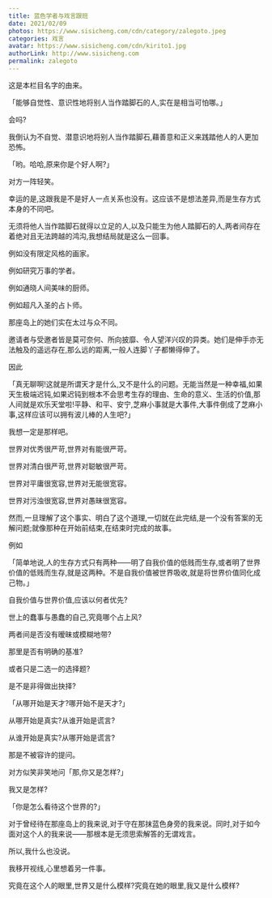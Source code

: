 ```yaml
---
title: 蓝色学者与戏言跟班
date: 2021/02/09
photos: https://www.sisicheng.com/cdn/category/zalegoto.jpeg
categories: 戏言
avatar: https://www.sisicheng.com/cdn/kirito1.jpg
authorLink: http://www.sisicheng.com
permalink: zalegoto
---
```


这是本栏目名字的由来。

「能够自觉性、意识性地将别人当作踏脚石的人,实在是相当可怕哪。」

  会吗?

  我倒认为不自觉、潜意识地将别人当作踏脚石,藉善意和正义来践踏他人的人更加恐怖。

  「哟。哈哈,原来你是个好人啊?」

  对方一阵轻笑。

  幸运的是,这跟我是不是好人一点关系也没有。这应该不是想法差异,而是生存方式本身的不同吧。

  无须将他人当作踏脚石就得以立足的人,以及只能生为他人踏脚石的人,两者间存在着绝对且无法跨越的鸿沟,我想结局就是这么一回事。

  例如没有限定风格的画家。

  例如研究万事的学者。

  例如通晓人间美味的厨师。

  例如超凡入圣的占卜师。

  那座岛上的她们实在太过与众不同。

  邀请者与受邀者皆是莫可奈何、所向披靡、令人望洋兴叹的异类。她们是伸手亦无法触及的遥远存在,那么远的距离,一般人连脚丫子都懒得伸了。

  因此

  「真无聊啊!这就是所谓天才是什么,又不是什么的问题。无能当然是一种幸福,如果天生极端迟钝,如果迟钝到根本不会思考生存的理由、生命的意义、生活的价值,那人间就是欢乐天堂啦!平静、和平、安宁,芝麻小事就是大事件,大事件倒成了芝麻小事,这样应该可以拥有波儿棒的人生吧?」

  我想一定是那样吧。

  世界对优秀很严苛,世界对有能很严苛。

  世界对清白很严苛,世界对聪敏很严苛。

  世界对平庸很宽容,世界对无能很宽容。

  世界对污浊很宽容,世界对愚昧很宽容。

  然而,一旦理解了这个事实、明白了这个道理,一切就在此完结,是一个没有答案的无解问题;就像那种在开始前结束,在结束时完成的故事。

  例如

  「简单地说,人的生存方式只有两种——明了自我价值的低贱而生存,或者明了世界价值的低贱而生存,就是这两种。不是自我价值被世界吸收,就是将世界价值同化成己物。」

  自我价值与世界价值,应该以何者优先?

  世上的蠢事与愚蠢的自己,究竟哪个占上风?

  两者间是否没有暧昧或模糊地带?

  那里是否有明确的基准?

  或者只是二选一的选择题?

  是不是非得做出抉择?

  「从哪开始是天才?哪开始不是天才?」

  从哪开始是真实?从谁开始是谎言?

  从谁开始是真实?从哪开始是谎言?

  那是不被容许的提问。

  对方似笑非笑地问「那,你又是怎样?」

  我又是怎样?

  「你是怎么看待这个世界的?」

  对于曾经待在那座岛上的我来说,对于守在那抹蓝色身旁的我来说。同时,对于如今面对这个人的我来说——那根本是无须思索解答的无谓戏言。

  所以,我什么也没说。

  我移开视线,心里想着另一件事。

  究竟在这个人的眼里,世界又是什么模样?究竟在她的眼里,我又是什么模样?


